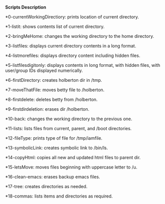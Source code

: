 **Scripts Description**

*0-currentWorkingDirectiory: prints location of current directory.

*1-listit: shows contents list of current directory.

*2-bringMeHome: changes the working directory to the home directory.

*3-listfiles: displays current directory contents in a long format.

*4-listmorefiles: displays directory content including hidden files.

*5-listfilesdigitonly: displays contents in long format, with hidden files, with user/group IDs displayed numerically.

*6-firstDirectory: creates holberton dir in /tmp.

*7-moveThatFile: moves betty file to /holberton.

*8-firstdelete: deletes betty from /holberton.

*9-firstdirdeletion: erases dir /holberton.

*10-back: changes the working directory to the previous one.

*11-lists: lists files from current, parent, and /boot directories.

*12-fileType: prints type of file for /tmp/iamfile.

*13-symbolicLink: creates symbolic link to /bin/ls.

*14-copyHtml: copies all new and updated html files to parent dir.

*15-letsMove: moves files beginning with uppercase letter to /u.

*16-clean-emacs: erases backup emacs files.

*17-tree: creates directories as needed.

*18-commas: lists items and directories as required.
